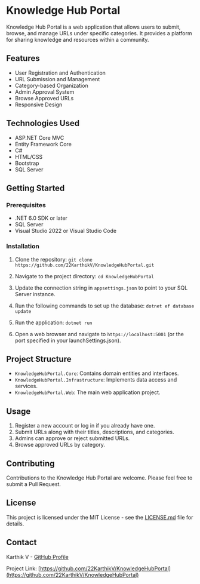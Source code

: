# Knowledge Hub Portal

Knowledge Hub Portal is a web application that allows users to submit, browse, and manage URLs under specific categories. It provides a platform for sharing knowledge and resources within a community.

## Features

- User Registration and Authentication
- URL Submission and Management
- Category-based Organization
- Admin Approval System
- Browse Approved URLs
- Responsive Design

## Technologies Used

- ASP.NET Core MVC
- Entity Framework Core
- C#
- HTML/CSS
- Bootstrap
- SQL Server

## Getting Started

### Prerequisites

- .NET 6.0 SDK or later
- SQL Server
- Visual Studio 2022 or Visual Studio Code

### Installation

1. Clone the repository:
`git clone https://github.com/22KarthikV/KnowledgeHubPortal.git`

2. Navigate to the project directory:
`cd KnowledgeHubPortal`

3. Update the connection string in `appsettings.json` to point to your SQL Server instance.

4. Run the following commands to set up the database:
`dotnet ef database update`

5. Run the application:
`dotnet run`

6. Open a web browser and navigate to `https://localhost:5001` (or the port specified in your launchSettings.json).

## Project Structure

- `KnowledgeHubPortal.Core`: Contains domain entities and interfaces.
- `KnowledgeHubPortal.Infrastructure`: Implements data access and services.
- `KnowledgeHubPortal.Web`: The main web application project.

## Usage

1. Register a new account or log in if you already have one.
2. Submit URLs along with their titles, descriptions, and categories.
3. Admins can approve or reject submitted URLs.
4. Browse approved URLs by category.

## Contributing

Contributions to the Knowledge Hub Portal are welcome. Please feel free to submit a Pull Request.

## License

This project is licensed under the MIT License - see the [LICENSE.md](LICENSE.md) file for details.

## Contact

Karthik V - [GitHub Profile](https://github.com/22KarthikV)

Project Link: [https://github.com/22KarthikV/KnowledgeHubPortal](https://github.com/22KarthikV/KnowledgeHubPortal)
